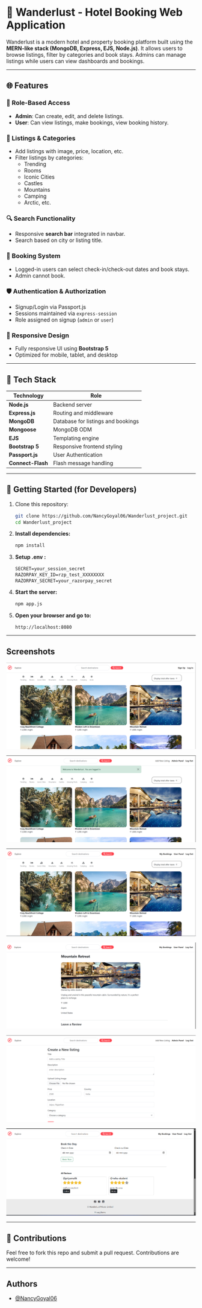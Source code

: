 
# 🏨 Wanderlust - Hotel Booking Web Application

Wanderlust is a modern hotel and property booking platform built using the **MERN-like stack (MongoDB, Express, EJS, Node.js)**. It allows users to browse listings, filter by categories and book stays. Admins can manage listings while users can view dashboards and bookings.

---


## 🌐 Features

### 👥 Role-Based Access
- **Admin**: Can create, edit, and delete listings.
- **User**: Can view listings, make bookings, view booking history.

### 🧾 Listings & Categories
- Add listings with image, price, location, etc.
- Filter listings by categories:
  - Trending
  - Rooms
  - Iconic Cities
  - Castles
  - Mountains
  - Camping
  - Arctic, etc.

### 🔍 Search Functionality
- Responsive **search bar** integrated in navbar.
- Search based on city or listing title.

### 📆 Booking System
- Logged-in users can select check-in/check-out dates and book stays.
- Admin cannot book.

### 🛡️ Authentication & Authorization
- Signup/Login via Passport.js
- Sessions maintained via `express-session`
- Role assigned on signup (`admin` or `user`)

### 📱 Responsive Design
- Fully responsive UI using **Bootstrap 5**
- Optimized for mobile, tablet, and desktop

---

## 🔧 Tech Stack

| Technology       | Role                                |
|------------------|-------------------------------------|
| **Node.js**       | Backend server                     |
| **Express.js**    | Routing and middleware             |
| **MongoDB**       | Database for listings and bookings |
| **Mongoose**      | MongoDB ODM                        |
| **EJS**           | Templating engine                  |
| **Bootstrap 5**   | Responsive frontend styling        |  
| **Passport.js**   | User Authentication                |
| **Connect-Flash** | Flash message handling             |

---

## 🚀 Getting Started (for Developers)

1. Clone this repository:
   ```bash
   git clone https://github.com/NancyGoyal06/Wanderlust_project.git
   cd Wanderlust_project

2. **Install dependencies:**
   ```bash
   npm install
   ```
2. **Setup .env :**
   ```env
   SECRET=your_session_secret
   RAZORPAY_KEY_ID=rzp_test_XXXXXXXX
   RAZORPAY_SECRET=your_razorpay_secret
   ```

4. **Start the server:**
   ```bash
   npm app.js
   ```

5. **Open your browser and go to:**
   ```
   http://localhost:8080
   ```

---

## Screenshots

![Homepage Screenshot](public/images/homepage.png)

![AdminHomepage Screenshot](public/images/AdminHomepage.png)

![UserHomePage Screenshot](public/images/UserHomePage.png)

![HotelDetails Screenshot](public/images/HotelDetails.png)

![CreateListing Screenshot](public/images/Createlisting.png)

![Reviews/Bookings Screenshot](public/images/review&Booking.png)

---


## 🤝 Contributions

Feel free to fork this repo and submit a pull request. Contributions are welcome!

---

## Authors

- [@NancyGoyal06](https://www.github.com/NancyGoyal06)